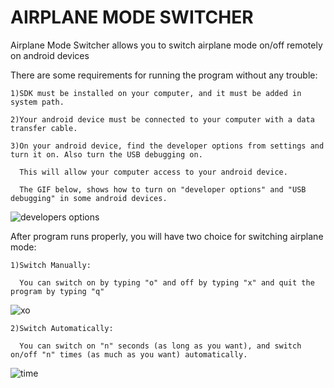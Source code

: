 # AIRPLANE MODE SWITCHER

Airplane Mode Switcher allows you to switch airplane mode on/off remotely on android devices

There are some requirements for running the program without any trouble:

	1)SDK must be installed on your computer, and it must be added in system path.

	2)Your android device must be connected to your computer with a data transfer cable.

	3)On your android device, find the developer options from settings and turn it on. Also turn the USB debugging on.

	  This will allow your computer access to your android device.
	  
	  The GIF below, shows how to turn on "developer options" and "USB debugging" in some android devices.
	  
![developers options](https://user-images.githubusercontent.com/56658730/124386003-d63c6780-dce0-11eb-9fff-0bd1289ff8dd.gif)

  
  After program runs properly, you will have two choice for switching airplane mode:

	1)Switch Manually:

	  You can switch on by typing "o" and off by typing "x" and quit the program by typing "q"
	  
![xo](https://user-images.githubusercontent.com/56658730/124386048-05eb6f80-dce1-11eb-8f4d-e05a586dcaba.gif)


	2)Switch Automatically:

	  You can switch on "n" seconds (as long as you want), and switch on/off "n" times (as much as you want) automatically.
	  
![time](https://user-images.githubusercontent.com/56658730/124386064-1a2f6c80-dce1-11eb-8d14-43b6584bb138.gif)

